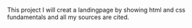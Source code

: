 
This project I will creat a landingpage by showing html and css fundamentals and all my sources are cited.
